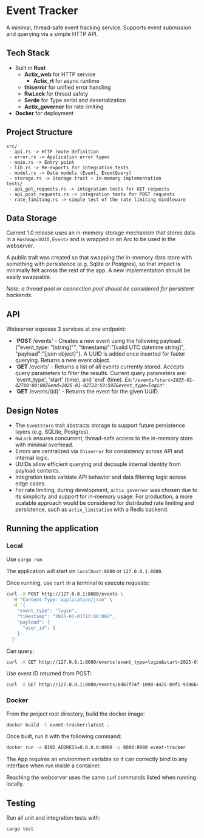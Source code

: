 # Event Tracker

A minimal, thread-safe event tracking service.  Supports event submission and querying via a simple HTTP API.

## Tech Stack
- Built in **Rust**
    - **Actix_web** for HTTP service
        - **Actix_rt** for async runtime
    - **thiserror** for unified error handling
    - **RwLock** for thread safety
    - **Serde** for Type serial and deserialization
    - **Actix_governor** for rate limiting
- **Docker** for deployment

## Project Structure
```text
src/
 - api.rs -> HTTP route definition
 - error.rs -> Application error types
 - main.rs -> Entry point
 - lib.rs -> Re-exports for integration tests
 - model.rs -> Data models (Event, EventQuery)
 - storage.rs -> Storage trait + in-memory implementation
tests/
 - api_get_requests.rs -> integration tests for GET requests
 - api_post_requests.rs -> integration tests for POST requests
 - rate_limiting.rs -> simple test of the rate limiting middleware
 ```

## Data Storage

Current 1.0 release uses an in-memory storage mechanism that stores data in a `Hashmap<UUID,Event>` and is wrapped in an Arc to be used in the webserver.

A public trait was created so that swapping the in-memory data store with something with persistence (e.g. Sqlite or Postgres), so that impact is minimally felt across the rest of the app.  A new implementation should be easily swappable.

_Note: a thread pool or connection pool should be considered for persistent backends._

## API

Webserver exposes 3 services at one endpoint:
- '**POST** /events' - Creates a new event using the following payload: {"event_type: "[string]"", "timestamp":"[valid UTC datetime string]", "payload":"[json object]"}.  A UUID is added once inserted for faster querying.  Returns a new event object.
- '**GET** /events' - Returns a list of all events currently stored.  Accepts query parameters to filter the results.  Current query parameters are: 'event_type', 'start' (time), and 'end' (time). _Ex:`"/events?start=2025-01-02T00:00:00Z&end=2025-01-02T23:59:59Z&event_type=login"`_
- '**GET** /events/{id}' - Returns the event for the given UUID.

## Design Notes

- The `EventStore` trait abstracts storage to support future persistence layers (e.g. SQLite, Postgres).
- `RwLock` ensures concurrent, thread-safe access to the in-memory store with minimal overhead.
- Errors are centralized via `thiserror` for consistency across API and internal logic.
- UUIDs allow efficient querying and decouple internal identity from payload contents.
- Integration tests validate API behavior and data filtering logic across edge cases.
- For rate limiting, during development, `actix_governor` was chosen due to its simplicity and support for in-memory usage. For production, a more scalable approach would be considered for distributed rate limiting and persistence, such as `actix_limitation` with a Redis backend.


## Running the application
### Local
Use `cargo run`

The application will start on `localhost:8080` or `127.0.0.1:8080`.

Once running, use `curl` in a terminal to execute requests:
```Bash
curl -X POST http://127.0.0.1:8080/events \
  -H "Content-Type: application/json" \
  -d '{
    "event_type": "login",
    "timestamp": "2025-01-01T12:00:00Z",
    "payload": {
      "user_id": 1
    }
  }'
```
Can query:
```Bash
curl -X GET http://127.0.0.1:8080/events?event_type=login&start=2025-01-01T12:00:00Z&end=2025-01-01T23:59:59Z
```

Use event ID returned from POST:
```Bash
curl -X GET http://127.0.0.1:8080/events/0d67f74f-1090-4425-89f1-9196be25d24b
```

### Docker

From the project root directory, build the docker image:
```bash
docker build -t event-tracker:latest .
```

Once built, run it with the following command:
```bash
docker run -e BIND_ADDRESS=0.0.0.0:8080 -p 8080:8080 event-tracker
```

The App requires an environment variable so it can correctly bind to any interface when run inside a container. 

Reaching the webserver uses the same curl commands listed when running locally.

## Testing

Run all unit and integration tests with:

```bash
cargo test
```